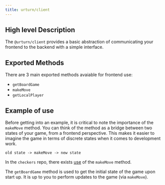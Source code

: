 ```yaml
---
title: urturn/client
---
```


## High level Description

The `@urturn/client` provides a basic abstraction of communicating your frontend to the backend with a simple interface.

## Exported Methods

There are 3 main exported methods avaiable for frontend use:

- `getBoardGame`
- `makeMove`
- `getLocalPlayer`

## Example of use
Before getting into an example, it is critical to note the importance of the `makeMove` method. You can think of the method as a bridge between two states of your game, from a frontend perspective. This makes it easier to imagine the game in terms of discrete states when it comes to development work.

`old state -> makeMove -> new state`

In the `checkers` repo, there exists [use](https://github.com/turnbasedgames/tictactoe/blob/e36ab75d5e9c9a4165b17070971b79dae93585b2/frontend/src/App.jsx#L87) of the `makeMove` method.

The `getBoardGame` method is used to get the initial state of the game upon start up. It is up to you to perform updates to the game (via `makeMove`).
